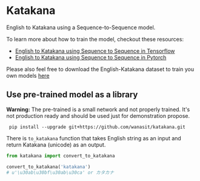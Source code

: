 # Katakana

English to Katakana using a Sequence-to-Sequence model.

To learn more about how to train the model, checkout these resources:

* [English to Katakana using Sequence to Sequence in Tensorflow](https://medium.com/@wanasit/english-to-katakana-with-sequence-to-sequence-in-tensorflow-a03a16ac19be)
* [English to Katakana using Sequence to Sequence in Pytorch](https://medium.com/@wanasit/english-to-katakana-with-sequence-to-sequence-in-pytorch-24f18ab19296)

Please also feel free to download the English-Katakana dataset to train you own models [here](https://raw.githubusercontent.com/wanasit/katakana/master/dataset/data.csv)

## Use pre-trained model as a library

**Warning:** The pre-trained is a small network and not properly trained. It's not production ready 
and should be used just for demonstration propose. 

```
 pip install --upgrade git+https://github.com/wanasit/katakana.git
```

There is `to_katakana` function that takes English string as an input and return Katakana (unicode) as an output.

```python
from katakana import convert_to_katakana

convert_to_katakana('katakana')
# u'\u30ab\u30bf\u30ab\u30ca' or カタカナ
```
